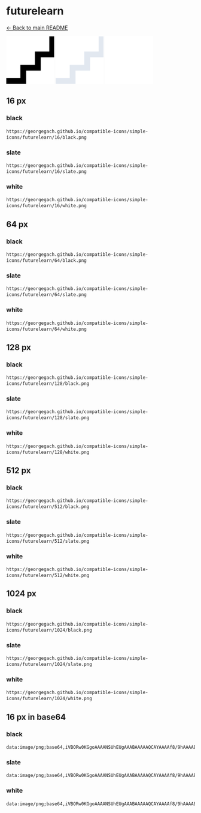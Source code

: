# futurelearn

[← Back to main README](../../README.md)


<img src="./128/black.png" width="128" alt="futurelearn black icon" />
<img src="./128/slate.png" width="128" alt="futurelearn slate icon" />
<img src="./128/white.png" width="128" alt="futurelearn white icon" />

## 16 px

### black
```
https://georgegach.github.io/compatible-icons/simple-icons/futurelearn/16/black.png
```

### slate
```
https://georgegach.github.io/compatible-icons/simple-icons/futurelearn/16/slate.png
```

### white
```
https://georgegach.github.io/compatible-icons/simple-icons/futurelearn/16/white.png
```

## 64 px

### black
```
https://georgegach.github.io/compatible-icons/simple-icons/futurelearn/64/black.png
```

### slate
```
https://georgegach.github.io/compatible-icons/simple-icons/futurelearn/64/slate.png
```

### white
```
https://georgegach.github.io/compatible-icons/simple-icons/futurelearn/64/white.png
```

## 128 px

### black
```
https://georgegach.github.io/compatible-icons/simple-icons/futurelearn/128/black.png
```

### slate
```
https://georgegach.github.io/compatible-icons/simple-icons/futurelearn/128/slate.png
```

### white
```
https://georgegach.github.io/compatible-icons/simple-icons/futurelearn/128/white.png
```

## 512 px

### black
```
https://georgegach.github.io/compatible-icons/simple-icons/futurelearn/512/black.png
```

### slate
```
https://georgegach.github.io/compatible-icons/simple-icons/futurelearn/512/slate.png
```

### white
```
https://georgegach.github.io/compatible-icons/simple-icons/futurelearn/512/white.png
```

## 1024 px

### black
```
https://georgegach.github.io/compatible-icons/simple-icons/futurelearn/1024/black.png
```

### slate
```
https://georgegach.github.io/compatible-icons/simple-icons/futurelearn/1024/slate.png
```

### white
```
https://georgegach.github.io/compatible-icons/simple-icons/futurelearn/1024/white.png
```

## 16 px in base64

### black
```
data:image/png;base64,iVBORw0KGgoAAAANSUhEUgAAABAAAAAQCAYAAAAf8/9hAAAABmJLR0QA/wD/AP+gvaeTAAAAnUlEQVQ4jcXSOwrCQBQF0IOfXhDEMrVrcAVuwtYqrYXLcQGCjbU7sZGAhYWNmBRaqJCEhExM4S0vM4c3w+P3bJH0OgATTLsA4P/AIPDcCmukuW7UBhgjwgXZp8twDQW+OSDOF22BDLcmIMJS8YPndWIVMMMGw5CR6p7wxBm7Ur8PQRd44Bg6QXnUfsjFPJDgXtEHA6nihsHJe2ka8wKNNhc9lvMy3gAAAABJRU5ErkJggg==
```

### slate
```
data:image/png;base64,iVBORw0KGgoAAAANSUhEUgAAABAAAAAQCAYAAAAf8/9hAAAABmJLR0QA/wD/AP+gvaeTAAAA3UlEQVQ4jcXQMU4CURQF0HvffHqSSZTK0Ni4Bkv2QUujrYXLcQEmNmyCLRANRgcomITGOBPfpcAZICB8pvGWN/+dvP+Ihnmf5k+S9awpIPACVKcxUOX/gRDzaPK5GIj2YIaiLsW2oDgAZimBrgtzAuWvUEJYxAFVqOF38Pvt6jxAKK/TdHkUeM3ybjD03b0+sIRb8rC5BwTYjaBHMmnFLHX4C6JAfUB83ul/8BIHrJXxVad9d3KDkbSzqs/yhEhOzW2Ay9kyk/S1qQyiwh832wccXpAstksCb3TOY4AVwchKNCien7sAAAAASUVORK5CYII=
```

### white
```
data:image/png;base64,iVBORw0KGgoAAAANSUhEUgAAABAAAAAQCAYAAAAf8/9hAAAABmJLR0QA/wD/AP+gvaeTAAAArElEQVQ4jcXSMU5CQRSF4W8QehITY0ntGtgLrY22Fi7HBZjYsBoSGkNiYUFjwiuOBZjAA3wDFJzy5M6ff24uZybJW5JF71wA7nB/CQBcH9CvGUryiBestuphNQC3GOELzaZr8F0L+MsUz9vFqYCmlLL8F5BkhIndBY+PEQ8ZPOAVgxqlY18IPvHe6j9qATArpTx1GiRpq950PWobLPBzgtne4MruhcHc+mg68wsN8yV+a4dAJgAAAABJRU5ErkJggg==
```

